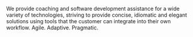 We provide coaching and software development assistance for a wide variety of technologies, striving to provide concise, idiomatic and elegant solutions
using tools that the customer can integrate into their own workflow.
Agile. Adaptive. Pragmatic.
